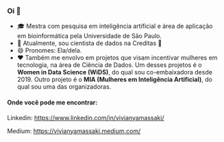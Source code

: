 ### Oi 👋

<!--
**vivianyamassaki/vivianyamassaki** is a ✨ _special_ ✨ repository because its `README.md` (this file) appears on your GitHub profile.

Here are some ideas to get you started:

- 🔭 I’m currently working on ...
- 🌱 I’m currently learning ...
- 👯 I’m looking to collaborate on ...
- 🤔 I’m looking for help with ...
- 💬 Ask me about ...
- 📫 How to reach me: ...
- 😄 Pronouns: ...
- ⚡ Fun fact: ...
-->

- 🎓 Mestra com pesquisa em inteligência artificial e área de aplicação em bioinformática pela Universidade de São Paulo.
- 🔭 Atualmente, sou cientista de dados na Creditas 💚
- 😄 Pronomes: Ela/dela.
- ❤️ Também me envolvo em projetos que visam incentivar mulheres em tecnologia, na área de Ciência de Dados. Um desses projetos é o **Women in Data Science (WiDS)**, do qual sou co-embaixadora desde 2019. Outro projeto é o **MIA (Mulheres em Inteligência Artificial)**, do qual sou uma das organizadoras. 

#### Onde você pode me encontrar:

Linkedin: https://www.linkedin.com/in/vivianyamassaki/

Medium: https://vivianyamassaki.medium.com/
